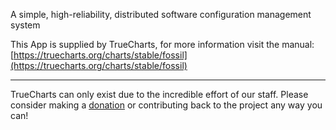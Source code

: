 A simple, high-reliability, distributed software configuration management system

This App is supplied by TrueCharts, for more information visit the manual: [https://truecharts.org/charts/stable/fossil](https://truecharts.org/charts/stable/fossil)

---

TrueCharts can only exist due to the incredible effort of our staff.
Please consider making a [donation](https://truecharts.org/sponsor) or contributing back to the project any way you can!
